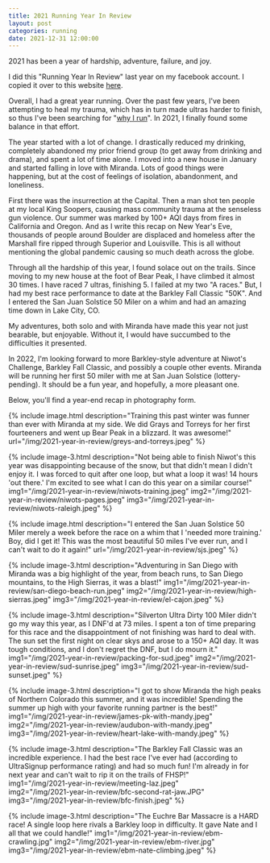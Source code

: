 ```yaml
---
title: 2021 Running Year In Review
layout: post
categories: running
date: 2021-12-31 12:00:00
---
```


2021 has been a year of hardship, adventure, failure, and joy.

<!--break-->

I did this "Running Year In Review" last year on my facebook account. I copied it over to this website [here](/running/2020/12/30/2020-running-year-in-review.html).

Overall, I had a great year running. Over the past few years, I've been attempting to heal my trauma, which has in turn made ultras harder to finish, so thus I've been searching for "[why I run](/running/2020/06/09/why-i-run.html)". In 2021, I finally found some balance in that effort. 

The year started with a lot of change. I drastically reduced my drinking, completely abandoned my prior friend group (to get away from drinking and drama), and spent a lot of time alone. I moved into a new house in January and started falling in love with Miranda. Lots of good things were happening, but at the cost of feelings of isolation, abandonment, and loneliness. 

First there was the insurrection at the Capital. Then a man shot ten people at my local King Soopers, causing mass community trauma at the senseless gun violence. Our summer was marked by 100+ AQI days from fires in California and Oregon. And as I write this recap on New Year's Eve, thousands of people around Boulder are displaced and homeless after the Marshall fire ripped through Superior and Louisville. This is all without mentioning the global pandemic causing so much death across the globe.

Through all the hardship of this year, I found solace out on the trails. Since moving to my new house at the foot of Bear Peak, I have climbed it almost 30 times. I have raced 7 ultras, finishing 5. I failed at my two "A races." But, I had my best race performance to date at the Barkley Fall Classic "50K". And I entered the San Juan Solstice 50 Miler on a whim and had an amazing time down in Lake City, CO.

My adventures, both solo and with Miranda have made this year not just bearable, but enjoyable. Without it, I would have succumbed to the difficulties it presented.

In 2022, I'm looking forward to more Barkley-style adventure at Niwot's Challenge, Barkley Fall Classic, and possibly a couple other events. Miranda will be running her first 50 miler with me at San Juan Solstice (lottery-pending). It should be a fun year, and hopefully, a more pleasant one.   

Below, you'll find a year-end recap in photography form.

{% include image.html description="Training this past winter was funner than ever with Miranda at my side. We did Grays and Torreys for her first fourteeners and went up Bear Peak in a blizzard. It was awesome!" 
  url="/img/2021-year-in-review/greys-and-torreys.jpeg" %}
   
{% include image-3.html description="Not being able to finish Niwot's this year was disappointing because of the snow, but that didn't mean I didn't enjoy it. I was forced to quit after one loop, but what a loop it was! 14 hours 'out there.' I'm excited to see what I can do this year on a similar course!" 
  img1="/img/2021-year-in-review/niwots-training.jpeg" 
  img2="/img/2021-year-in-review/niwots-pages.jpeg" 
    img3="/img/2021-year-in-review/niwots-raleigh.jpeg" %}   

{% include image.html description="I entered the San Juan Solstice 50 Miler merely a week before the race on a whim that I 'needed more training.' Boy, did I get it! This was the most beautiful 50 miles I've ever run, and I can't wait to do it again!" 
  url="/img/2021-year-in-review/sjs.jpeg" %}   
  
{% include image-3.html 
  description="Adventuring in San Diego with Miranda was a big highlight of the year, from beach runs, to San Diego mountains, to the High Sierras, it was a blast!" 
  img1="/img/2021-year-in-review/san-diego-beach-run.jpeg" 
  img2="/img/2021-year-in-review/high-sierras.jpeg"
  img3="/img/2021-year-in-review/el-cajon.jpeg"
%}  

{% include image-3.html description="Silverton Ultra Dirty 100 Miler didn't go my way this year, as I DNF'd at 73 miles. I spent a ton of time preparing for this race and the disappointment of not finishing was hard to deal with. The sun set the first night on clear skys and arose to a 150+ AQI day. It was tough conditions, and I don't regret the DNF, but I do mourn it." 
  img1="/img/2021-year-in-review/packing-for-sud.jpeg"
  img2="/img/2021-year-in-review/sud-sunrise.jpeg"
  img3="/img/2021-year-in-review/sud-sunset.jpeg" %}

{% include image-3.html description="I got to show Miranda the high peaks of Northern Colorado this summer, and it was incredible! Spending the summer up high with your favorite running partner is the best!" 
  img1="/img/2021-year-in-review/james-pk-with-mandy.jpeg"   
  img2="/img/2021-year-in-review/audubon-with-mandy.jpeg"    
  img3="/img/2021-year-in-review/heart-lake-with-mandy.jpeg" %} 

{% include image-3.html description="The Barkley Fall Classic was an incredible experience. I had the best race I've ever had (according to UltraSignup performance rating) and had so much fun! I'm already in for next year and can't wait to rip it on the trails of FHSP!"        
  img1="/img/2021-year-in-review/meeting-laz.jpeg"  
  img2="/img/2021-year-in-review/bfc-second-rat-jaw.JPG"   
  img3="/img/2021-year-in-review/bfc-finish.jpeg" %}   

{% include image-3.html description="The Euchre Bar Massacre is a HARD race! A single loop here rivals a Barkley loop in difficulty. It gave Nate and I all that we could handle!" 
  img1="/img/2021-year-in-review/ebm-crawling.jpg"
  img2="/img/2021-year-in-review/ebm-river.jpg"
  img3="/img/2021-year-in-review/ebm-nate-climbing.jpeg" %}    
